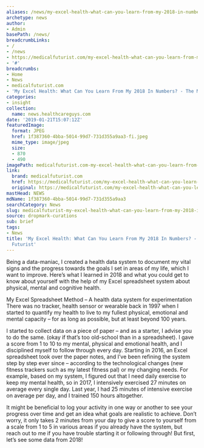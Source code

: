 ```yaml
---
aliases: /news/my-excel-health-what-can-you-learn-from-my-2018-in-numbers-the-medical-futurist
archetype: news
author:
- Admin
basePath: /news/
breadcrumbLinks:
- /
- /news
- https://medicalfuturist.com/my-excel-health-what-can-you-learn-from-my-2018-in-numbers
- '#'
breadcrumbs:
- Home
- News
- medicalfuturist.com
- 'My Excel Health: What Can You Learn From My 2018 In Numbers? - The Medical Futurist'
categories:
- insight
collection:
  name: news.healthcareguys.com
date: '2019-01-21T15:07:12Z'
featuredImage:
  format: JPEG
  href: 1f387360-4bba-5014-99d7-731d355a9aa3-fi.jpeg
  mime_type: image/jpeg
  size:
  - 870
  - 490
imagePath: medicalfuturist.com-my-excel-health-what-can-you-learn-from-my-2018-in-numbers-the-medical-futurist
link:
  brand: medicalfuturist.com
  href: https://medicalfuturist.com/my-excel-health-what-can-you-learn-from-my-2018-in-numbers
  original: https://medicalfuturist.com/my-excel-health-what-can-you-learn-from-my-2018-in-numbers
mastHead: NEWS
mdName: 1f387360-4bba-5014-99d7-731d355a9aa3
searchCategory: News
slug: medicalfuturist-my-excel-health-what-can-you-learn-from-my-2018-in-numbers-the-medical-futurist
source: dropmark-curations
sub: brief
tags:
- News
title: 'My Excel Health: What Can You Learn From My 2018 In Numbers? - The Medical
  Futurist'
---
```


Being a data-maniac, I created a health data system to document my vital signs and the progress towards the goals I set in areas of my life, which I want to improve. Here’s what I learned in 2018 and what you could get to know about yourself with the help of my Excel spreadsheet system about physical, mental and cognitive health.

My Excel Spreadsheet Method – A health data system for experimentation
There was no tracker, health sensor or wearable back in 1997 when I started to quantify my health to live to my fullest physical, emotional and mental capacity – for as long as possible, but at least beyond 100 years.

I started to collect data on a piece of paper – and as a starter, I advise you to do the same. (okay if that’s too old-school than in a spreadsheet). I gave a score from 1 to 10 to my mental, physical and emotional health, and I disciplined myself to follow through every day. Starting in 2016, an Excel spreadsheet took over the paper notes, and I’ve been refining the system step by step ever since – according to the technological changes (new fitness trackers such as my latest fitness pal) or my changing needs. For example, based on my system, I figured out that I need daily exercise to keep my mental health, so in 2017, I intensively exercised 27 minutes on average every single day. Last year, I had 25 minutes of intensive exercise on average per day, and I trained 150 hours altogether.

It might be beneficial to log your activity in one way or another to see your progress over time and get an idea what goals are realistic to achieve. Don’t worry, it only takes 2 minutes from your day to give a score to yourself from a scale from 1 to 5 in various areas if you already have the system, but reach out to me if you have trouble starting it or following through! But first, let’s see some data from 2018!